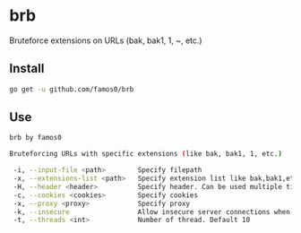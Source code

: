 # brb
Bruteforce extensions on URLs (bak, bak1, 1, ~, etc.)

## Install

```bash
go get -u github.com/famos0/brb
```


## Use

```bash
brb by famos0

Bruteforcing URLs with specific extensions (like bak, bak1, 1, etc.)

 -i, --input-file <path>        Specify filepath
 -x, --extensions-list <path>   Specify extension list like bak,bak1,etc.
 -H, --header <header>          Specify header. Can be used multiple times
 -c, --cookies <cookies>        Specify cookies
 -x, --proxy <proxy>            Specify proxy
 -k, --insecure                 Allow insecure server connections when using SSL
 -t, --threads <int>            Number of thread. Default 10
```